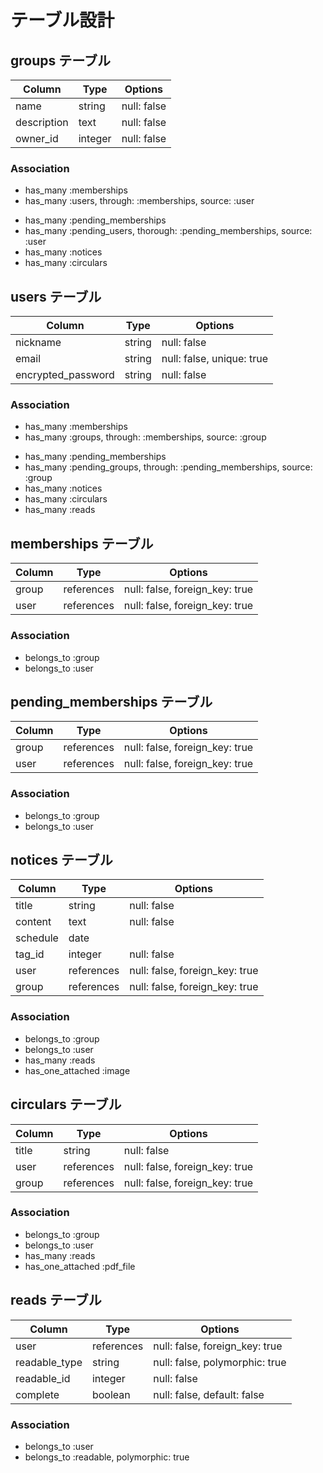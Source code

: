 # テーブル設計

## groups テーブル

| Column              | Type       | Options     |
| ------------------- | ---------- | ----------- |
| name                | string     | null: false |
| description         | text       | null: false |
| owner_id            | integer    | null: false |


### Association
<!-- 承認済みのユーザーとの関連 -->
- has_many :memberships
- has_many :users, through: :memberships, source: :user
<!-- 承認待ちのユーザーとの関連 -->
- has_many :pending_memberships
- has_many :pending_users, thorough: :pending_memberships, source: :user
- has_many :notices
- has_many :circulars


## users テーブル

| Column             | Type       | Options                        |
| ------------------ | ---------- | ------------------------------ |
| nickname           | string     | null: false                    |
| email              | string     | null: false, unique: true      |
| encrypted_password | string     | null: false                    |


### Association
<!--承認済みのグループとの関連付け -->
- has_many :memberships
- has_many :groups, through: :memberships, source: :group
<!-- 承認待ちのグループとの関連付け -->
- has_many :pending_memberships
- has_many :pending_groups, through: :pending_memberships, source: :group
- has_many :notices
- has_many :circulars
- has_many :reads


## memberships テーブル

| Column | Type           | Options                                 |
| ------ | -------------- | --------------------------------------- |
| group  | references     | null: false, foreign_key: true          |
| user   | references     | null: false, foreign_key: true          |


### Association
- belongs_to :group
- belongs_to :user


## pending_memberships テーブル

| Column | Type           | Options                                 |
| ------ | -------------- | --------------------------------------- |
| group  | references     | null: false, foreign_key: true          |
| user   | references     | null: false, foreign_key: true          |


### Association
- belongs_to :group
- belongs_to :user


## notices テーブル

| Column   | Type       | Options                        |
| -------- | ---------- | ------------------------------ |
| title    | string     | null: false                    |
| content  | text       | null: false                    |
| schedule | date       |
| tag_id   | integer    | null: false                    |
| user     | references | null: false, foreign_key: true |
| group    | references | null: false, foreign_key: true |


### Association

- belongs_to :group
- belongs_to :user
- has_many :reads
- has_one_attached :image


## circulars テーブル

| Column   | Type       | Options                        |
| -------- | ---------- | ------------------------------ |
| title    | string     | null: false                    |
| user     | references | null: false, foreign_key: true |
| group    | references | null: false, foreign_key: true |


### Association

- belongs_to :group
- belongs_to :user
- has_many :reads
- has_one_attached :pdf_file


## reads テーブル

| Column        | Type       | Options                        |
| ------------- | ---------- | ------------------------------ |
| user          | references | null: false, foreign_key: true |
| readable_type | string     | null: false, polymorphic: true |
| readable_id   | integer    | null: false                    |
| complete      | boolean    | null: false, default: false    |

### Association

- belongs_to :user
- belongs_to :readable, polymorphic: true